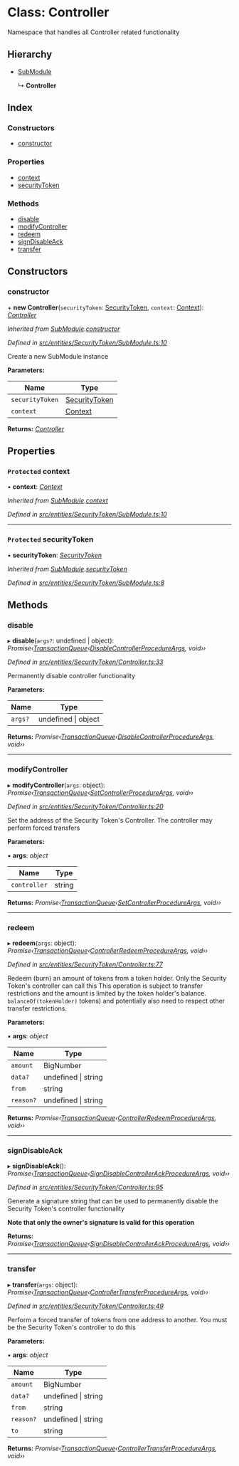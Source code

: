 # Class: Controller

Namespace that handles all Controller related functionality

## Hierarchy

- [SubModule](_entities_securitytoken_submodule_.submodule.md)

  ↳ **Controller**

## Index

### Constructors

- [constructor](_entities_securitytoken_controller_.controller.md#constructor)

### Properties

- [context](_entities_securitytoken_controller_.controller.md#protected-context)
- [securityToken](_entities_securitytoken_controller_.controller.md#protected-securitytoken)

### Methods

- [disable](_entities_securitytoken_controller_.controller.md#disable)
- [modifyController](_entities_securitytoken_controller_.controller.md#modifycontroller)
- [redeem](_entities_securitytoken_controller_.controller.md#redeem)
- [signDisableAck](_entities_securitytoken_controller_.controller.md#signdisableack)
- [transfer](_entities_securitytoken_controller_.controller.md#transfer)

## Constructors

### constructor

\+ **new Controller**(`securityToken`: [SecurityToken](_entities_securitytoken_securitytoken_.securitytoken.md), `context`: [Context](_context_.context.md)): _[Controller](_entities_securitytoken_controller_.controller.md)_

_Inherited from [SubModule](_entities_securitytoken_submodule_.submodule.md).[constructor](_entities_securitytoken_submodule_.submodule.md#constructor)_

_Defined in [src/entities/SecurityToken/SubModule.ts:10](https://github.com/PolymathNetwork/polymath-sdk/blob/660aba8/src/entities/SecurityToken/SubModule.ts#L10)_

Create a new SubModule instance

**Parameters:**

| Name            | Type                                                                     |
| --------------- | ------------------------------------------------------------------------ |
| `securityToken` | [SecurityToken](_entities_securitytoken_securitytoken_.securitytoken.md) |
| `context`       | [Context](_context_.context.md)                                          |

**Returns:** _[Controller](_entities_securitytoken_controller_.controller.md)_

## Properties

### `Protected` context

• **context**: _[Context](_context_.context.md)_

_Inherited from [SubModule](_entities_securitytoken_submodule_.submodule.md).[context](_entities_securitytoken_submodule_.submodule.md#protected-context)_

_Defined in [src/entities/SecurityToken/SubModule.ts:10](https://github.com/PolymathNetwork/polymath-sdk/blob/660aba8/src/entities/SecurityToken/SubModule.ts#L10)_

---

### `Protected` securityToken

• **securityToken**: _[SecurityToken](_entities_securitytoken_securitytoken_.securitytoken.md)_

_Inherited from [SubModule](_entities_securitytoken_submodule_.submodule.md).[securityToken](_entities_securitytoken_submodule_.submodule.md#protected-securitytoken)_

_Defined in [src/entities/SecurityToken/SubModule.ts:8](https://github.com/PolymathNetwork/polymath-sdk/blob/660aba8/src/entities/SecurityToken/SubModule.ts#L8)_

## Methods

### disable

▸ **disable**(`args?`: undefined | object): _Promise‹[TransactionQueue](_entities_transactionqueue_.transactionqueue.md)‹[DisableControllerProcedureArgs](../interfaces/_types_index_.disablecontrollerprocedureargs.md), void››_

_Defined in [src/entities/SecurityToken/Controller.ts:33](https://github.com/PolymathNetwork/polymath-sdk/blob/660aba8/src/entities/SecurityToken/Controller.ts#L33)_

Permanently disable controller functionality

**Parameters:**

| Name    | Type                    |
| ------- | ----------------------- |
| `args?` | undefined &#124; object |

**Returns:** _Promise‹[TransactionQueue](_entities_transactionqueue_.transactionqueue.md)‹[DisableControllerProcedureArgs](../interfaces/_types_index_.disablecontrollerprocedureargs.md), void››_

---

### modifyController

▸ **modifyController**(`args`: object): _Promise‹[TransactionQueue](_entities_transactionqueue_.transactionqueue.md)‹[SetControllerProcedureArgs](../interfaces/_types_index_.setcontrollerprocedureargs.md), void››_

_Defined in [src/entities/SecurityToken/Controller.ts:20](https://github.com/PolymathNetwork/polymath-sdk/blob/660aba8/src/entities/SecurityToken/Controller.ts#L20)_

Set the address of the Security Token's Controller. The controller may perform forced transfers

**Parameters:**

▪ **args**: _object_

| Name         | Type   |
| ------------ | ------ |
| `controller` | string |

**Returns:** _Promise‹[TransactionQueue](_entities_transactionqueue_.transactionqueue.md)‹[SetControllerProcedureArgs](../interfaces/_types_index_.setcontrollerprocedureargs.md), void››_

---

### redeem

▸ **redeem**(`args`: object): _Promise‹[TransactionQueue](_entities_transactionqueue_.transactionqueue.md)‹[ControllerRedeemProcedureArgs](../interfaces/_types_index_.controllerredeemprocedureargs.md), void››_

_Defined in [src/entities/SecurityToken/Controller.ts:77](https://github.com/PolymathNetwork/polymath-sdk/blob/660aba8/src/entities/SecurityToken/Controller.ts#L77)_

Redeem (burn) an amount of tokens from a token holder. Only the Security Token's controller can call this
This operation is subject to transfer restrictions and the amount is limited by the token holder's balance.
`balanceOf(tokenHolder)` tokens) and potentially also need to respect other transfer restrictions.

**Parameters:**

▪ **args**: _object_

| Name      | Type                    |
| --------- | ----------------------- |
| `amount`  | BigNumber               |
| `data?`   | undefined &#124; string |
| `from`    | string                  |
| `reason?` | undefined &#124; string |

**Returns:** _Promise‹[TransactionQueue](_entities_transactionqueue_.transactionqueue.md)‹[ControllerRedeemProcedureArgs](../interfaces/_types_index_.controllerredeemprocedureargs.md), void››_

---

### signDisableAck

▸ **signDisableAck**(): _Promise‹[TransactionQueue](_entities_transactionqueue_.transactionqueue.md)‹[SignDisableControllerAckProcedureArgs](../interfaces/_types_index_.signdisablecontrollerackprocedureargs.md), void››_

_Defined in [src/entities/SecurityToken/Controller.ts:95](https://github.com/PolymathNetwork/polymath-sdk/blob/660aba8/src/entities/SecurityToken/Controller.ts#L95)_

Generate a signature string that can be used to permanently disable the Security Token's controller functionality

**Note that only the owner's signature is valid for this operation**

**Returns:** _Promise‹[TransactionQueue](_entities_transactionqueue_.transactionqueue.md)‹[SignDisableControllerAckProcedureArgs](../interfaces/_types_index_.signdisablecontrollerackprocedureargs.md), void››_

---

### transfer

▸ **transfer**(`args`: object): _Promise‹[TransactionQueue](_entities_transactionqueue_.transactionqueue.md)‹[ControllerTransferProcedureArgs](../interfaces/_types_index_.controllertransferprocedureargs.md), void››_

_Defined in [src/entities/SecurityToken/Controller.ts:49](https://github.com/PolymathNetwork/polymath-sdk/blob/660aba8/src/entities/SecurityToken/Controller.ts#L49)_

Perform a forced transfer of tokens from one address to another. You must be the
Security Token's controller to do this

**Parameters:**

▪ **args**: _object_

| Name      | Type                    |
| --------- | ----------------------- |
| `amount`  | BigNumber               |
| `data?`   | undefined &#124; string |
| `from`    | string                  |
| `reason?` | undefined &#124; string |
| `to`      | string                  |

**Returns:** _Promise‹[TransactionQueue](_entities_transactionqueue_.transactionqueue.md)‹[ControllerTransferProcedureArgs](../interfaces/_types_index_.controllertransferprocedureargs.md), void››_
